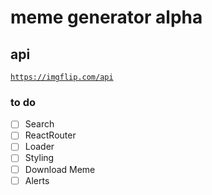 # meme generator alpha

## api
<code>https://imgflip.com/api</code>


### to do
- [ ] Search
- [ ] ReactRouter
- [ ] Loader
- [ ] Styling
- [ ] Download Meme
- [ ] Alerts